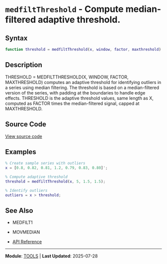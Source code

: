 # `medfiltThreshold` - Compute median-filtered adaptive threshold.

## Syntax

```matlab
function threshold = medfiltThreshold(x, window, factor, maxthreshold)
```

## Description

THRESHOLD = MEDFILTTHRESHOLD(X, WINDOW, FACTOR, MAXTHRESHOLD) computes an adaptive threshold for identifying outliers in a series using median filtering. The threshold is based on a median-filtered version of the series, with padding at the boundaries to handle edge effects. THRESHOLD is the adaptive threshold values, same length as X, computed as FACTOR times the median-filtered signal, capped at MAXTHRESHOLD.

## Source Code

[View source code](../../../src/tools/medfiltThreshold.m)

## Examples

```matlab
% Create sample series with outliers
x = [0.8, 0.82, 0.81, 1.2, 0.79, 0.83, 0.80]';

% Compute adaptive threshold
threshold = medfiltThreshold(x, 5, 1.5, 1.5);

% Identify outliers
outliers = x > threshold;
```

## See Also

- MEDFILT1
- MOVMEDIAN

- [API Reference](../README.md)

---

**Module**: [TOOLS](README.md) | **Last Updated**: 2025-07-28
